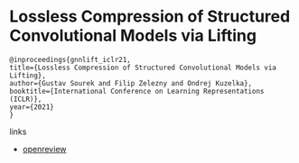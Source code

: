 # Lossless Compression of Structured Convolutional Models via Lifting

```
@inproceedings{gnnlift_iclr21,
title={Lossless Compression of Structured Convolutional Models via Lifting},
author={Gustav Sourek and Filip Zelezny and Ondrej Kuzelka},
booktitle={International Conference on Learning Representations (ICLR)},
year={2021}
}
```

links
- [openreview](https://openreview.net/forum?id=oxnp2q-PGL4)
